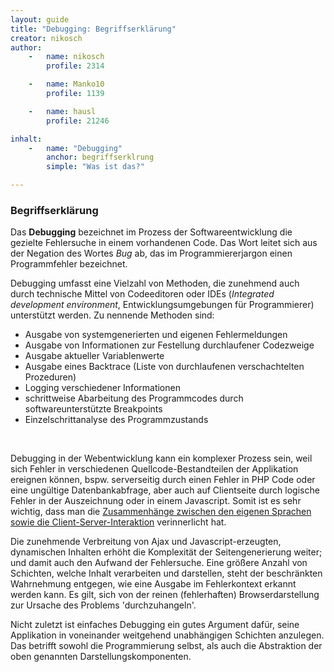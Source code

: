 ```yaml
---
layout: guide
title: "Debugging: Begriffserklärung"
creator: nikosch
author:
    -   name: nikosch
        profile: 2314

    -   name: Manko10
        profile: 1139

    -   name: hausl
        profile: 21246

inhalt:
    -   name: "Debugging"
        anchor: begriffserklrung
        simple: "Was ist das?"

---
```


### Begriffserklärung

Das **Debugging** bezeichnet im Prozess der Softwareentwicklung die gezielte Fehlersuche in einem vorhandenen Code. Das Wort leitet sich aus der Negation des Wortes *Bug* ab, das im Programmiererjargon einen Programmfehler bezeichnet. 


Debugging umfasst eine Vielzahl von Methoden, die zunehmend auch durch technische Mittel von Codeeditoren oder IDEs (*Integrated development environment*, Entwicklungsumgebungen für Programmierer) unterstützt werden. Zu nennende Methoden sind: 

- Ausgabe von systemgenerierten und eigenen Fehlermeldungen 
- Ausgabe von Informationen zur Festellung durchlaufener Codezweige 
- Ausgabe aktueller Variablenwerte 
- Ausgabe eines Backtrace (Liste von durchlaufenen verschachtelten Prozeduren) 
- Logging verschiedener Informationen 
- schrittweise Abarbeitung des Programmcodes durch softwareunterstützte Breakpoints 
- Einzelschrittanalyse des Programmzustands 
<br>

Debugging in der Webentwicklung kann ein komplexer Prozess sein, weil sich Fehler in verschiedenen Quellcode-Bestandteilen der Applikation ereignen können, bspw. serverseitig durch einen Fehler in PHP Code oder eine ungültige Datenbankabfrage, aber auch auf Clientseite durch logische Fehler in der Auszeichnung oder in einem Javascript. Somit ist es sehr wichtig, dass man die [Zusammenhänge zwischen den eigenen Sprachen sowie die Client-Server-Interaktion](http://php-de.github.io/general/was-ist-php.html) verinnerlicht hat. 

Die zunehmende Verbreitung von Ajax und Javascript-erzeugten, dynamischen Inhalten erhöht die Komplexität der Seitengenerierung weiter; und damit auch den Aufwand der Fehlersuche. Eine größere Anzahl von Schichten, welche Inhalt verarbeiten und darstellen, steht der beschränkten Wahrnehmung entgegen, wie eine Ausgabe im Fehlerkontext erkannt werden kann. Es gilt, sich von der reinen (fehlerhaften) Browserdarstellung zur Ursache des Problems 'durchzuhangeln'. 

Nicht zuletzt ist einfaches Debugging ein gutes Argument dafür, seine Applikation in voneinander weitgehend unabhängigen Schichten anzulegen. Das betrifft sowohl die Programmierung selbst, als auch die Abstraktion der oben genannten Darstellungskomponenten. 

